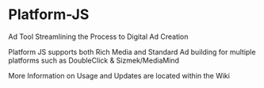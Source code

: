 # Platform-JS
Ad Tool Streamlining the Process to Digital Ad Creation

Platform JS supports both Rich Media and Standard Ad building for multiple platforms such as DoubleClick & Sizmek/MediaMind

More Information on Usage and Updates are located within the Wiki
